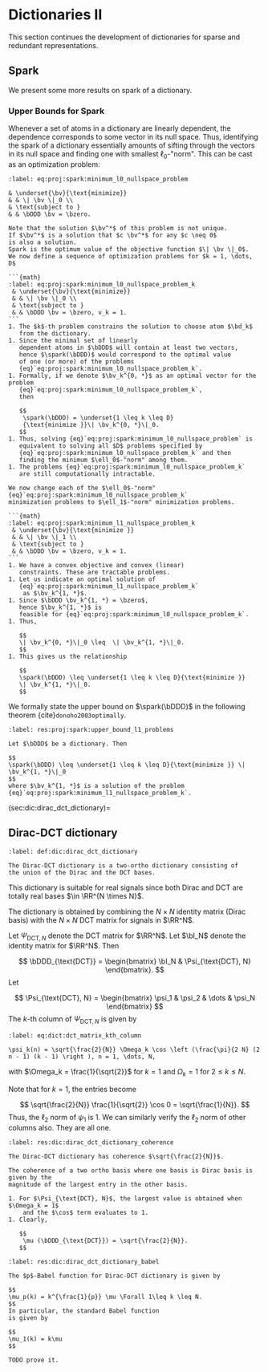 # Dictionaries II

This section continues the development of
dictionaries for sparse and redundant representations.


 
## Spark
We present some more results on spark of a dictionary.

### Upper Bounds for Spark

Whenever a set of atoms in a dictionary are linearly dependent,
the dependence corresponds to some vector in its null space. Thus,
identifying the spark of a dictionary essentially amounts of
sifting through the vectors in its null space and finding
one with smallest $\ell_0$-"norm". 
This can be cast as an optimization problem:

```{math}
:label: eq:proj:spark:minimum_l0_nullspace_problem

& \underset{\bv}{\text{minimize}}
& & \| \bv \|_0 \\
& \text{subject to }
& & \bDDD \bv = \bzero.
```
````{div}
Note that the solution $\bv^*$ of this problem is not unique. 
If $\bv^*$ is a solution that $c \bv^*$ for any $c \neq 0$
is also a solution.
Spark is the optimum value of the objective function $\| \bv \|_0$.
We now define a sequence of optimization problems for $k = 1, \dots, D$

```{math}
:label: eq:proj:spark:minimum_l0_nullspace_problem_k
 & \underset{\bv}{\text{minimize}}
 & & \| \bv \|_0 \\
 & \text{subject to }
 & & \bDDD \bv = \bzero, v_k = 1.
```
1. The $k$-th problem constrains the solution to choose atom $\bd_k$ 
   from the dictionary.
1. Since the minimal set of linearly
   dependent atoms in $\bDDD$ will contain at least two vectors,
   hence $\spark(\bDDD)$ would correspond to the optimal value
   of one (or more) of the problems
   {eq}`eq:proj:spark:minimum_l0_nullspace_problem_k`.
1. Formally, if we denote $\bv_k^{0, *}$ as an optimal vector for the problem 
   {eq}`eq:proj:spark:minimum_l0_nullspace_problem_k`,
   then
   
   $$
    \spark(\bDDD) = \underset{1 \leq k \leq D}
    {\text{minimize }}\| \bv_k^{0, *}\|_0.
   $$
1. Thus, solving {eq}`eq:proj:spark:minimum_l0_nullspace_problem` is
   equivalent to solving all $D$ problems specified by
   {eq}`eq:proj:spark:minimum_l0_nullspace_problem_k` and then
   finding the minimum $\ell_0$-"norm" among them.
1. The problems {eq}`eq:proj:spark:minimum_l0_nullspace_problem_k`
   are still computationally intractable.

We now change each of the $\ell_0$-"norm"
{eq}`eq:proj:spark:minimum_l0_nullspace_problem_k`
minimization problems to $\ell_1$-"norm" minimization problems.

```{math}
:label: eq:proj:spark:minimum_l1_nullspace_problem_k
 & \underset{\bv}{\text{minimize }}
 & & \| \bv \|_1 \\
 & \text{subject to }
 & & \bDDD \bv = \bzero, v_k = 1.
```
1. We have a convex objective and convex (linear)
   constraints. These are tractable problems.
1. Let us indicate an optimal solution of
   {eq}`eq:proj:spark:minimum_l1_nullspace_problem_k`
    as $\bv_k^{1, *}$.
1. Since $\bDDD \bv_k^{1, *} = \bzero$,
   hence $\bv_k^{1, *}$ is
   feasible for {eq}`eq:proj:spark:minimum_l0_nullspace_problem_k`.
1. Thus,
   
   $$
   \| \bv_k^{0, *}\|_0 \leq  \| \bv_k^{1, *}\|_0.
   $$
1. This gives us the relationship
   
   $$
   \spark(\bDDD) \leq \underset{1 \leq k \leq D}{\text{minimize }}
   \| \bv_k^{1, *}\|_0.
   $$
````
We formally state the upper bound on $\spark(\bDDD)$ in the following theorem
{cite}`donoho2003optimally`.

````{prf:theorem}
:label: res:proj:spark:upper_bound_l1_problems

Let $\bDDD$ be a dictionary. Then

$$
\spark(\bDDD) \leq \underset{1 \leq k \leq D}{\text{minimize }} \| \bv_k^{1, *}\|_0
$$
where $\bv_k^{1, *}$ is a solution of the problem {eq}`eq:proj:spark:minimum_l1_nullspace_problem_k`. 
````


(sec:dic:dirac_dct_dictionary)=
## Dirac-DCT dictionary

````{prf:definition}
:label: def:dic:dirac_dct_dictionary

The Dirac-DCT dictionary is a two-ortho dictionary consisting of 
the union of the Dirac and the DCT bases.
````
This dictionary is suitable for real signals since both
Dirac and DCT are totally real bases $\in \RR^{N \times N}$. 

The dictionary is obtained by combining the $N \times N$ identity matrix
(Dirac basis)
with the $N \times N$ DCT matrix for signals in $\RR^N$.

Let $\Psi_{\text{DCT}, N}$ denote the DCT matrix for $\RR^N$.
Let $\bI_N$ denote the identity matrix for $\RR^N$. 
Then

$$
\bDDD_{\text{DCT}} = \begin{bmatrix}
\bI_N & \Psi_{\text{DCT}, N}
\end{bmatrix}.
$$
Let

$$
\Psi_{\text{DCT}, N} = \begin{bmatrix}
\psi_1 & \psi_2 & \dots & \psi_N
\end{bmatrix}
$$
The $k$-th column of $\Psi_{\text{DCT}, N}$ is given by

```{math}
:label: eq:dict:dct_matrix_kth_column

\psi_k(n) = \sqrt{\frac{2}{N}} \Omega_k \cos \left (\frac{\pi}{2 N} (2 n - 1) (k - 1) \right ), n = 1, \dots, N,
```
with $\Omega_k = \frac{1}{\sqrt{2}}$ for $k=1$
and $\Omega_k = 1$ for $2 \leq k \leq N$. 

Note that for $k=1$, the entries become

$$
\sqrt{\frac{2}{N}} \frac{1}{\sqrt{2}} \cos 0 = \sqrt{\frac{1}{N}}.
$$
Thus, the $\ell_2$ norm of $\psi_1$ is 1.
We can similarly verify the $\ell_2$ norm of other columns also.
They are all one.

````{prf:theorem}
:label: res:dic:dirac_dct_dictionary_coherence

The Dirac-DCT dictionary has coherence $\sqrt{\frac{2}{N}}$.
````
````{prf:proof}
The coherence of a two ortho basis where one basis is Dirac basis is given by the
magnitude of the largest entry in the other basis.

1. For $\Psi_{\text{DCT}, N}$, the largest value is obtained when $\Omega_k = 1$
    and the $\cos$ term evaluates to 1. 
1. Clearly, 
   
   $$
    \mu (\bDDD_{\text{DCT}}) = \sqrt{\frac{2}{N}}.
   $$
````


````{prf:theorem}
:label: res:dic:dirac_dct_dictionary_babel

The $p$-Babel function for Dirac-DCT dictionary is given by

$$
\mu_p(k) = k^{\frac{1}{p}} \mu \Forall 1\leq k \leq N.
$$
In particular, the standard Babel function
is given by

$$
\mu_1(k) = k\mu
$$
````
````{prf:proof}
TODO prove it.
````



